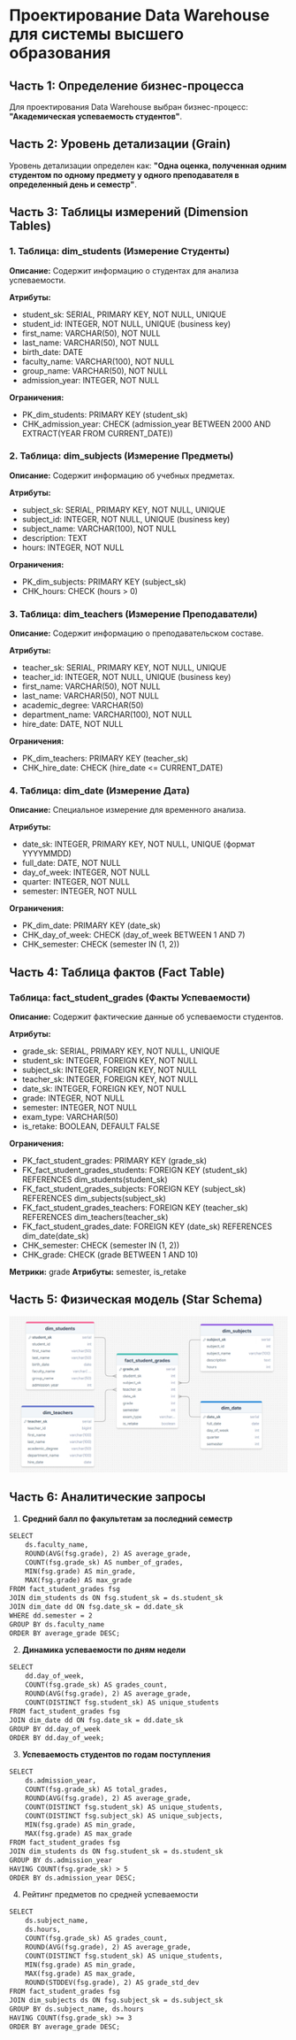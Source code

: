 # Проектирование Data Warehouse для системы высшего образования

## Часть 1: Определение бизнес-процесса

Для проектирования Data Warehouse выбран бизнес-процесс: **"Академическая успеваемость студентов"**.
## Часть 2: Уровень детализации (Grain)

Уровень детализации определен как: **"Одна оценка, полученная одним студентом по одному предмету у одного преподавателя в определенный день и семестр"**.

## Часть 3: Таблицы измерений (Dimension Tables)

### 1. Таблица: dim_students (Измерение Студенты)
**Описание:** Содержит информацию о студентах для анализа успеваемости.

**Атрибуты:**
- student_sk: SERIAL, PRIMARY KEY, NOT NULL, UNIQUE
- student_id: INTEGER, NOT NULL, UNIQUE (business key)
- first_name: VARCHAR(50), NOT NULL
- last_name: VARCHAR(50), NOT NULL
- birth_date: DATE
- faculty_name: VARCHAR(100), NOT NULL
- group_name: VARCHAR(50), NOT NULL
- admission_year: INTEGER, NOT NULL

**Ограничения:**
- PK_dim_students: PRIMARY KEY (student_sk)
- CHK_admission_year: CHECK (admission_year BETWEEN 2000 AND EXTRACT(YEAR FROM CURRENT_DATE))

### 2. Таблица: dim_subjects (Измерение Предметы)
**Описание:** Содержит информацию об учебных предметах.

**Атрибуты:**
- subject_sk: SERIAL, PRIMARY KEY, NOT NULL, UNIQUE
- subject_id: INTEGER, NOT NULL, UNIQUE (business key)
- subject_name: VARCHAR(100), NOT NULL
- description: TEXT
- hours: INTEGER, NOT NULL

**Ограничения:**
- PK_dim_subjects: PRIMARY KEY (subject_sk)
- CHK_hours: CHECK (hours > 0)

### 3. Таблица: dim_teachers (Измерение Преподаватели)
**Описание:** Содержит информацию о преподавательском составе.

**Атрибуты:**
- teacher_sk: SERIAL, PRIMARY KEY, NOT NULL, UNIQUE
- teacher_id: INTEGER, NOT NULL, UNIQUE (business key)
- first_name: VARCHAR(50), NOT NULL
- last_name: VARCHAR(50), NOT NULL
- academic_degree: VARCHAR(50)
- department_name: VARCHAR(100), NOT NULL
- hire_date: DATE, NOT NULL

**Ограничения:**
- PK_dim_teachers: PRIMARY KEY (teacher_sk)
- CHK_hire_date: CHECK (hire_date <= CURRENT_DATE)

### 4. Таблица: dim_date (Измерение Дата)
**Описание:** Специальное измерение для временного анализа.

**Атрибуты:**
- date_sk: INTEGER, PRIMARY KEY, NOT NULL, UNIQUE (формат YYYYMMDD)
- full_date: DATE, NOT NULL
- day_of_week: INTEGER, NOT NULL
- quarter: INTEGER, NOT NULL
- semester: INTEGER, NOT NULL

**Ограничения:**
- PK_dim_date: PRIMARY KEY (date_sk)
- CHK_day_of_week: CHECK (day_of_week BETWEEN 1 AND 7)
- CHK_semester: CHECK (semester IN (1, 2))

## Часть 4: Таблица фактов (Fact Table)

### Таблица: fact_student_grades (Факты Успеваемости)
**Описание:** Содержит фактические данные об успеваемости студентов.

**Атрибуты:**
- grade_sk: SERIAL, PRIMARY KEY, NOT NULL, UNIQUE
- student_sk: INTEGER, FOREIGN KEY, NOT NULL
- subject_sk: INTEGER, FOREIGN KEY, NOT NULL
- teacher_sk: INTEGER, FOREIGN KEY, NOT NULL
- date_sk: INTEGER, FOREIGN KEY, NOT NULL
- grade: INTEGER, NOT NULL
- semester: INTEGER, NOT NULL
- exam_type: VARCHAR(50)
- is_retake: BOOLEAN, DEFAULT FALSE

**Ограничения:**
- PK_fact_student_grades: PRIMARY KEY (grade_sk)
- FK_fact_student_grades_students: FOREIGN KEY (student_sk) REFERENCES dim_students(student_sk)
- FK_fact_student_grades_subjects: FOREIGN KEY (subject_sk) REFERENCES dim_subjects(subject_sk)
- FK_fact_student_grades_teachers: FOREIGN KEY (teacher_sk) REFERENCES dim_teachers(teacher_sk)
- FK_fact_student_grades_date: FOREIGN KEY (date_sk) REFERENCES dim_date(date_sk)
- CHK_semester: CHECK (semester IN (1, 2))
- CHK_grade: CHECK (grade BETWEEN 1 AND 10)

**Метрики:** grade
**Атрибуты:** semester, is_retake

## Часть 5: Физическая модель (Star Schema)
![Диаграмма](image_2025-08-21_16-27-41.png)
## Часть 6: Аналитические запросы

1. **Средний балл по факультетам за последний семестр**
```
SELECT 
    ds.faculty_name,
    ROUND(AVG(fsg.grade), 2) AS average_grade,
    COUNT(fsg.grade_sk) AS number_of_grades,
    MIN(fsg.grade) AS min_grade,
    MAX(fsg.grade) AS max_grade
FROM fact_student_grades fsg
JOIN dim_students ds ON fsg.student_sk = ds.student_sk
JOIN dim_date dd ON fsg.date_sk = dd.date_sk
WHERE dd.semester = 2
GROUP BY ds.faculty_name
ORDER BY average_grade DESC;
```

2. **Динамика успеваемости по дням недели**
```
SELECT 
    dd.day_of_week,
    COUNT(fsg.grade_sk) AS grades_count,
    ROUND(AVG(fsg.grade), 2) AS average_grade,
    COUNT(DISTINCT fsg.student_sk) AS unique_students
FROM fact_student_grades fsg
JOIN dim_date dd ON fsg.date_sk = dd.date_sk
GROUP BY dd.day_of_week
ORDER BY dd.day_of_week;
```

3. **Успеваемость студентов по годам поступления**
```
SELECT 
    ds.admission_year,
    COUNT(fsg.grade_sk) AS total_grades,
    ROUND(AVG(fsg.grade), 2) AS average_grade,
    COUNT(DISTINCT fsg.student_sk) AS unique_students,
    COUNT(DISTINCT fsg.subject_sk) AS unique_subjects,
    MIN(fsg.grade) AS min_grade,
    MAX(fsg.grade) AS max_grade
FROM fact_student_grades fsg
JOIN dim_students ds ON fsg.student_sk = ds.student_sk
GROUP BY ds.admission_year
HAVING COUNT(fsg.grade_sk) > 5
ORDER BY ds.admission_year DESC;
```

4. Рейтинг предметов по средней успеваемости
```
SELECT 
    ds.subject_name,
    ds.hours,
    COUNT(fsg.grade_sk) AS grades_count,
    ROUND(AVG(fsg.grade), 2) AS average_grade,
    COUNT(DISTINCT fsg.student_sk) AS unique_students,
    MIN(fsg.grade) AS min_grade,
    MAX(fsg.grade) AS max_grade,
    ROUND(STDDEV(fsg.grade), 2) AS grade_std_dev
FROM fact_student_grades fsg
JOIN dim_subjects ds ON fsg.subject_sk = ds.subject_sk
GROUP BY ds.subject_name, ds.hours
HAVING COUNT(fsg.grade_sk) >= 3
ORDER BY average_grade DESC;
```
